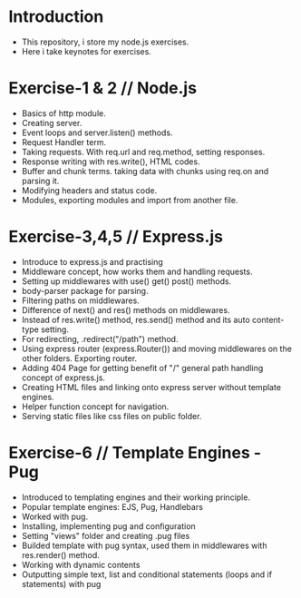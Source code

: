 # Introduction
- This repository, i store my node.js exercises. 
- Here i take keynotes for exercises.

# Exercise-1 & 2 // Node.js
- Basics of http module.
- Creating server.
- Event loops and server.listen() methods.
- Request Handler term.
- Taking requests. With req.url and req.method, setting responses.
- Response writing with res.write(), HTML codes.
- Buffer and chunk terms. taking data with chunks using req.on and parsing it.
- Modifying headers and status code.
- Modules, exporting modules and import from another file.

# Exercise-3,4,5 // Express.js
- Introduce to express.js and practising
- Middleware concept, how works them and handling requests.
- Setting up middlewares with use() get() post() methods.
- body-parser package for parsing.
- Filtering paths on middlewares. 
- Difference of next() and res() methods on middlewares.
- Instead of res.write() method, res.send() method and its auto content-type setting.
- For redirecting, .redirect("/path") method.
- Using express router (express.Router()) and moving middlewares on the other folders. Exporting router.
- Adding 404 Page for getting benefit of "/" general path handling concept of express.js.
- Creating HTML files and linking onto express server without template engines.
- Helper function concept for navigation.
- Serving static files like css files on public folder.

# Exercise-6 // Template Engines - Pug
- Introduced to templating engines and their working principle.
- Popular template engines: EJS, Pug, Handlebars
- Worked with pug.
- Installing, implementing pug and configuration
- Setting "views" folder and creating .pug files
- Builded template with pug syntax, used them in middlewares with res.render() method.
- Working with dynamic contents
- Outputting simple text, list and conditional statements (loops and if statements) with pug